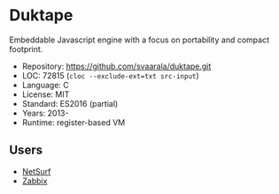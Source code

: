 # Duktape

Embeddable Javascript engine with a focus on portability and compact footprint.

* Repository: https://github.com/svaarala/duktape.git
* LOC:        72815 (`cloc --exclude-ext=txt src-input`)
* Language:   C
* License:    MIT
* Standard:   ES2016 (partial)
* Years:      2013-
* Runtime:    register-based VM

## Users

* [NetSurf](https://github.com/netsurf-browser/netsurf/tree/master/content/handlers/javascript)
* [Zabbix](https://github.com/zabbix/zabbix/tree/master/src/libs/zbxembed/)
